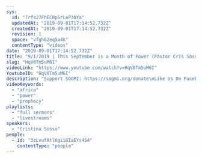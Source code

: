 ```yaml
---
sys:
  id: "7rfs27FhECBp5rLeP3bYa"
  updatedAt: "2019-09-01T17:14:52.732Z"
  createdAt: "2019-09-01T17:14:52.732Z"
  revision: 1
  space: "vfgh62eq5a4k"
  contentType: "videos"
date: "2019-09-01T17:14:52.732Z"
title: "9/1/2019 | This September is a Month of Power (Pastor Cris Sosso)"
slug: "HqV0Tm5uM6I"
videoLink: "https://www.youtube.com/watch?v=HqV0Tm5uM6I"
YoutubeID: "HqV0Tm5uM6I"
description: "Support SOGMI: https://sogmi.org/donate\nLike Us On Facebook: https://facebook.com/sonsofgodministries\n\nSons of God Ministries International is dedicated to discipling God's people and empowering the Body of Christ to take their post in the Kingdom. \"For as many as are led by the Spirit of God these are the sons of God\" (Romans 8:14)"
videoKeywords:
  - "africa"
  - "power"
  - "prophecy"
playlists:
  - "full sermons"
  - "livestreams"
speakers:
  - "Cristina Sosso"
people:
  - id: "3zLvufAtlKgiiGIaEYs4S4"
    contentType: "people"
---
```

